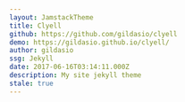 ```yaml
---
layout: JamstackTheme
title: Clyell
github: https://github.com/gildasio/clyell
demo: https://gildasio.github.io/clyell/
author: gildasio
ssg: Jekyll
date: 2017-06-16T03:14:11.000Z
description: My site jekyll theme
stale: true
---
```

